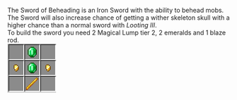 The Sword of Beheading is an Iron Sword with the ability to behead mobs. <br>
The Sword will also increase chance of getting a wither skeleton skull with a higher chance than a normal sword with *Looting III*. <br>
To build the sword you need 2 Magical Lump tier 2, 2 emeralds and 1 blaze rod. <br>
![Recipe](https://github.com/LightBlueYT/Slimefun4-Wiki/blob/master/images/BeheadingSword.png)

